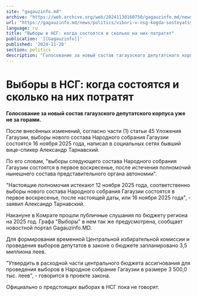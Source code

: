 ```yaml
---
site: "gagauzinfo.md"
archive: "https://web.archive.org/web/20241130160750/gagauzinfo.md/news/politics/vibori-v-nsg-kogda-sostoyatsya-i-skolko-na-nih-potratyat"
url: "https://gagauzinfo.md/news/politics/vibori-v-nsg-kogda-sostoyatsya-i-skolko-na-nih-potratyat"
language: ru
title: "Выборы в НСГ: когда состоятся и сколько на них потратят"
publication: '[[Gagauzinfo]]'
published: '2024-11-28'
section: politics
description: "Голосование за новый состав гагаузского депутатского корпуса уже не за горами."
---
```


# Выборы в НСГ: когда состоятся и сколько на них потратят

**Голосование за новый состав гагаузского депутатского корпуса уже не за горами.**

После внесённых изменений, согласно части (1) статьи 45 Уложения Гагаузии, выборы нового состава Народного собрания Гагаузии состоятся 16 ноября 2025 года, написал в социальных сетях бывший вице-спикер Александр Тарнавский.

По его словам, "выборы следующего состава Народного собрания Гагаузии состоятся в первое воскресенье, после истечения полномочий нынешнего состава представительного органа автономии".

"Настоящие полномочия истекают 12 ноября 2025 года, соответственно выборы нового состава Народного собрания Гагаузии состоятся в первое воскресенье, после настоящей даты, или 16 ноября 2025 года", - заявил Александр Тарнавский.

Накануне в Комрате прошли публичные слушания по бюджету региона на 2025 год. Графа "Выборы" в нем так же предусмотрена, сообщает новостной портал Gagauzinfo.MD.

Для формирования временной Центральной избирательной комиссии и проведения выборов депутатов в законе о бюджете запланировано 3,5 миллиона леев.

"Утвердить в расходной части центрального бюджета ассигнования для проведения выборов в Народное собрание Гагаузии в размере 3 500,0 тыс. леев", - говорится в проекте закона.

Официально о предстоящих выборах в НСГ пока не говорят.